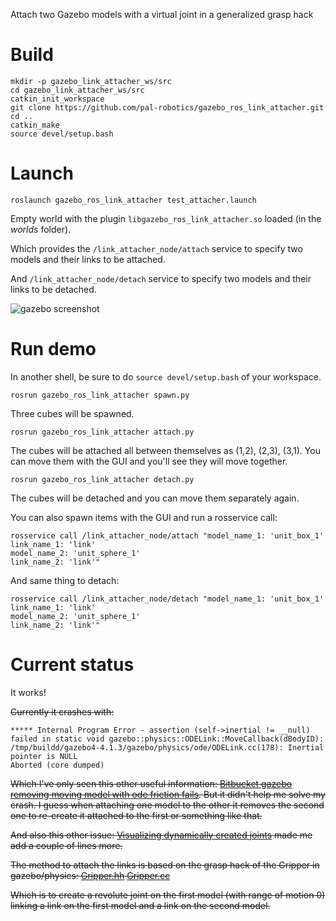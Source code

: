 Attach two Gazebo models with a virtual joint in a generalized grasp hack

# Build

````
mkdir -p gazebo_link_attacher_ws/src
cd gazebo_link_attacher_ws/src
catkin_init_workspace
git clone https://github.com/pal-robotics/gazebo_ros_link_attacher.git
cd ..
catkin_make
source devel/setup.bash
````


# Launch

    roslaunch gazebo_ros_link_attacher test_attacher.launch

Empty world with the plugin `libgazebo_ros_link_attacher.so` loaded (in the *worlds* folder).

Which provides the `/link_attacher_node/attach` service to specify two models and their links to be attached.

And `/link_attacher_node/detach` service to specify two models and their links to be detached.

![gazebo screenshot](ss.png)

# Run demo

In another shell, be sure to do `source devel/setup.bash` of your workspace.

    rosrun gazebo_ros_link_attacher spawn.py

Three cubes will be spawned.

    rosrun gazebo_ros_link_attacher attach.py

The cubes will be attached all between themselves as (1,2), (2,3), (3,1). You can move them with the GUI and you'll see they will move together.

    rosrun gazebo_ros_link_attacher detach.py

The cubes will be detached and you can move them separately again.

You can also spawn items with the GUI and run a rosservice call:
````
rosservice call /link_attacher_node/attach "model_name_1: 'unit_box_1'
link_name_1: 'link'
model_name_2: 'unit_sphere_1'
link_name_2: 'link'"
````

And same thing to detach:
````
rosservice call /link_attacher_node/detach "model_name_1: 'unit_box_1'
link_name_1: 'link'
model_name_2: 'unit_sphere_1'
link_name_2: 'link'"
````


# Current status
It works!

~~Currently it crashes with:~~

````
***** Internal Program Error - assertion (self->inertial != __null) failed in static void gazebo::physics::ODELink::MoveCallback(dBodyID):
/tmp/buildd/gazebo4-4.1.3/gazebo/physics/ode/ODELink.cc(178): Inertial pointer is NULL
Aborted (core dumped)
````

~~Which I've only seen this other useful information: [Bitbucket gazebo removing moving model with ode friction fails](https://bitbucket.org/osrf/gazebo/issues/1177/removing-moving-model-with-ode-friction). But it didn't help me solve my crash. I guess when attaching one model to the other it removes the second one to re-create it attached to the first or something like that.~~

~~And also this other issue: [Visualizing dynamically created joints](https://bitbucket.org/osrf/gazebo/issues/1077/visualizing-dynamically-created-joints) made me add a couple of lines more.~~

~~The method to attach the links is based on the grasp hack of the Gripper in gazebo/physics:
[Gripper.hh](https://bitbucket.org/osrf/gazebo/src/1d1e3a542af81670f43a120e1df7190592bc4c0f/gazebo/physics/Gripper.hh?at=default&fileviewer=file-view-default)
[Gripper.cc](https://bitbucket.org/osrf/gazebo/src/1d1e3a542af81670f43a120e1df7190592bc4c0f/gazebo/physics/Gripper.cc?at=default&fileviewer=file-view-default)~~

~~Which is to create a revolute joint on the first model (with range of motion 0) linking a link on the first model and a link on the second model.~~